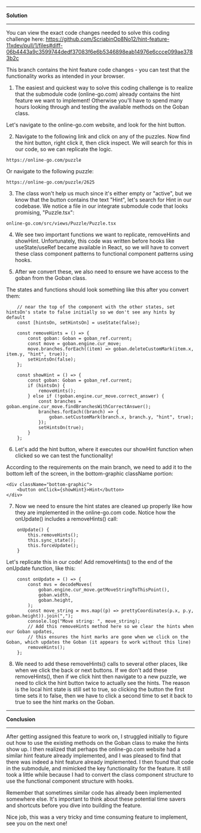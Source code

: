 *******************
**Solution**
*******************

You can view the exact code changes needed to solve this coding challenge here: https://github.com/ScriabinOp8No12/hint-feature-11xdev/pull/1/files#diff-06b4443a9c3599744dedf37083f6e6b5346898eab14976e6ccce099ae3783b2c

This branch contains the hint feature code changes - you can test that the functionality works as intended in your browser.   

1. The easiest and quickest way to solve this coding challenge is to realize that the submodule code (online-go.com) already contains the hint feature we want to implement!  Otherwise you'll have to spend many hours looking through and testing the available methods on the Goban class.  

Let's navigate to the online-go.com website, and look for the hint button.

2. Navigate to the following link and click on any of the puzzles. Now find the hint button, right click it, then click inspect.  We will search for this in our code, so we can replicate the logic.

```
https://online-go.com/puzzle
```

Or navigate to the following puzzle:

```
https://online-go.com/puzzle/2625
```

3. The class won't help us much since it's either empty or "active", but we know that the button contains the text "Hint", let's search for Hint in our codebase.  We notice a file in our integrate submodule code that looks promising, "Puzzle.tsx": 

```
online-go.com/src/views/Puzzle/Puzzle.tsx
```

4. We see two important functions we want to replicate, removeHints and showHint.  Unfortunately, this code was written before hooks like useState/useRef became available in React, so we will have to convert these class component patterns to functional component patterns using hooks.  

5. After we convert these, we also need to ensure we have access to the goban from the Goban class.

The states and functions should look something like this after you convert them:

```
    // near the top of the component with the other states, set hintsOn's state to false initially so we don't see any hints by default
    const [hintsOn, setHintsOn] = useState(false); 

    const removeHints = () => {
        const goban: Goban = goban_ref.current;
        const move = goban.engine.cur_move;
        move.branches.forEach((item) => goban.deleteCustomMark(item.x, item.y, "hint", true));
        setHintsOn(false);
    };

    const showHint = () => {
        const goban: Goban = goban_ref.current;
        if (hintsOn) {
            removeHints();
        } else if (!goban.engine.cur_move.correct_answer) {
            const branches = goban.engine.cur_move.findBranchesWithCorrectAnswer();
            branches.forEach((branch) => {
                goban.setCustomMark(branch.x, branch.y, "hint", true);
            });
            setHintsOn(true);
        }
    };

```

6. Let's add the hint button, where it executes our showHint function when clicked so we can test the functionality!

According to the requirements on the main branch, we need to add it to the bottom left of the screen, in the bottom-graphic className portion:

```
<div className="bottom-graphic">
    <button onClick={showHint}>Hint</button>
</div>
``` 

7. Now we need to ensure the hint states are cleaned up properly like how they are implemented in the online-go.com code. Notice how the onUpdate() includes a removeHints() call:

```
    onUpdate() {
        this.removeHints();
        this.sync_state();
        this.forceUpdate();
    }
```

Let's replicate this in our code!  Add removeHints() to the end of the onUpdate function, like this:

```
    const onUpdate = () => {
        const mvs = decodeMoves(
            goban.engine.cur_move.getMoveStringToThisPoint(),
            goban.width,
            goban.height,
        );
        const move_string = mvs.map((p) => prettyCoordinates(p.x, p.y, goban.height)).join(",");
        console.log("Move string: ", move_string);
        // Add this removeHints method here so we clear the hints when our Goban updates, 
        // this ensures the hint marks are gone when we click on the Goban, which updates the Goban (it appears to work without this line)
        removeHints(); 
    };
```

8. We need to add these removeHints() calls to several other places, like when we click the back or next buttons.  If we don't add these removeHints(), then if we click hint then navigate to a new puzzle, we need to click the hint button twice to actually see the hints.  The reason is the local hint state is still set to true, so clicking the button the first time sets it to false, then we have to click a second time to set it back to true to see the hint marks on the Goban.

*******************
**Conclusion**
*******************

After getting assigned this feature to work on, I struggled initially to figure out how to use the existing methods on the Goban class to make the hints show up. I then realized that perhaps the online-go.com website had a similar hint feature already implemented, and I was pleased to find that there was indeed a hint feature already implemented.  I then found that code in the submodule, and mimicked the key functionality for the feature.  It still took a little while because I had to convert the class component structure to use the functional component structure with hooks.  

Remember that sometimes similar code has already been implemented somewhere else.  It's important to think about these potential time savers and shortcuts before you dive into building the feature.  

Nice job, this was a very tricky and time consuming feature to implement, see you on the next one! 

